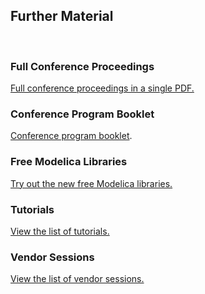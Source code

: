 <h2>Further Material</h2>
<br />
<h3>Full Conference Proceedings</h3>
<p><a href="ProceedingsOfThe12thInternationalModelicaConference.pdf.xz">Full conference proceedings in a single PDF.</a></p>

<h3>Conference Program Booklet</h3>
<p><a href="Program.pdf">Conference program booklet</a>.</p>

<h3>Free Modelica Libraries</h3>
<p><a href="sessions/session_libraries.html">Try out the new free Modelica libraries.</a></p>

<h3>Tutorials</h3>
<p><a href="tutorials.html">View the list of tutorials.</a></p>

<!--
<h3>Exhibitors</h3>
<p><a href="exhibitors/index.html">View the list of exhibitors.</a></p>
-->

<h3>Vendor Sessions</h3>
<p><a href="vendors.html">View the list of vendor sessions.</a></p>

